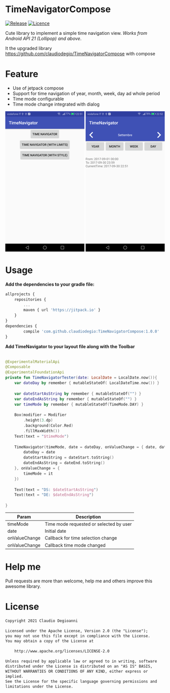 # TimeNavigatorCompose

[![Release](https://jitpack.io/v/claudiodegio/TimeNavigatorCompose.svg)](https://jitpack.io/#claudiodegio/TimeNavigatorCompose)
[![Licence](https://badgen.net/badge/license/APACHE2/blue)](https://www.apache.org/licenses/LICENSE-2.0)


Cute library to implement a simple time navigation view. *Works from Android API 21 (Lollipop) and above*.

It the upgraded library https://github.com/claudiodegio/TimeNavigatorCompose with compose


# Feature

- Use of jetpack compose
- Support for time navigation of year, month, week, day ad whole period
- Time mode configurable
- Time mode change integrated with dialog

![sample](https://raw.githubusercontent.com/claudiodegio/TimeNavigator/master/screen/screen_001.png)
![sample](https://raw.githubusercontent.com/claudiodegio/TimeNavigator/master/screen/screen_002.png)


# Usage
**Add the dependencies to your gradle file:**
```javascript
allprojects {
    repositories {
        ...
        maven { url 'https://jitpack.io' }
    }
}
dependencies {
        compile 'com.github.claudiodegio:TimeNavigatorCompose:1.0.0'
}
```
**Add TimeNavigator to your layout file along with the Toolbar**

```kotlin

@ExperimentalMaterialApi
@Composable
@ExperimentalFoundationApi
private fun TimeNavigatorTester(date: LocalDate = LocalDate.now()){
    var dateDay by remember { mutableStateOf( LocalDateTime.now()) }

    var dateStartAsString by remember { mutableStateOf("") }
    var dateEndAsString by remember { mutableStateOf("") }
    var timeMode by remember { mutableStateOf(TimeMode.DAY) }

    Box(modifier = Modifier
        .height(3.dp)
        .background(Color.Red)
        .fillMaxWidth())
    Text(text = "$timeMode")

    TimeNavigator(timeMode, date = dateDay, onValueChange = { date, dateStart, dateEnd ->
        dateDay = date
        dateStartAsString = dateStart.toString()
        dateEndAsString = dateEnd.toString()
    }, onValueChange = {
        timeMode = it
    })

    Text(text = "DS: $dateStartAsString")
    Text(text = "DE: $dateEndAsString")

}
```

| Param             | Description                             |
| ----------------- | --------------------------------------- |
| timeMode          | Time mode requested or selected by user |
| date              | Initial date                            |
| onValueChange     | Callback for time selection change      |
| onValueChange     |  Callback time mode changed             |

# Help me
Pull requests are more than welcome, help me and others improve this awesome library.

# License
	Copyright 2021 Claudio Degioanni

	Licensed under the Apache License, Version 2.0 (the "License");
	you may not use this file except in compliance with the License.
	You may obtain a copy of the License at

		http://www.apache.org/licenses/LICENSE-2.0

	Unless required by applicable law or agreed to in writing, software
	distributed under the License is distributed on an "AS IS" BASIS,
	WITHOUT WARRANTIES OR CONDITIONS OF ANY KIND, either express or implied.
	See the License for the specific language governing permissions and
	limitations under the License.